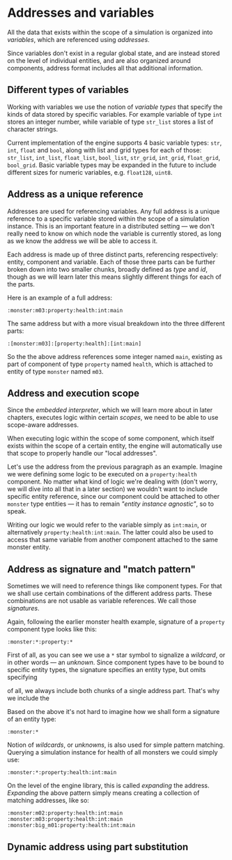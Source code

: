 # Addresses and variables

All the data that exists within the scope of a simulation is organized into *variables*, which are referenced using *addresses*.

Since variables don't exist in a regular global state, and are instead stored on the level of individual entities, and are also organized around components, address format includes all that additional information.

## Different types of variables

Working with variables we use the notion of *variable types* that specify the kinds of data stored by specific variables. For example variable of type `int` stores an integer number, while variable of type `str_list` stores a list of character strings.

Current implementation of the engine supports 4 basic variable types: `str`, `int`, `float` and `bool`, along with list and grid types for each of those: `str_list`, `int_list`, `float_list`, `bool_list`, `str_grid`, `int_grid`, `float_grid`, `bool_grid`. Basic variable types may be expanded in the future to include different sizes for numeric variables, e.g. `float128`, `uint8`.

## Address as a unique reference

Addresses are used for referencing variables. Any full address is a unique reference to a specific variable stored within the scope of a simulation instance. This is an important feature in a distributed setting — we don't really need to know on which node the variable is currently stored, as long as we know the address we will be able to access it.

Each address is made up of three distinct parts, referencing respectively: entity, component and variable. Each of those three parts can be further broken down into two smaller chunks, broadly defined as *type* and *id*, though as we will learn later this means slightly different things for each of the parts.

Here is an example of a full address:
```
:monster:m03:property:health:int:main
```

The same address but with a more visual breakdown into the three different parts:
```
:[monster:m03]:[property:health]:[int:main]
```

So the the above address references some integer named `main`, existing as part of component of type `property` named `health`, which is attached to entity of type `monster` named `m03`.

## Address and execution scope

Since the *embedded interpreter*, which we will learn more about in later chapters, executes logic within certain *scopes*, we need to be able to use scope-aware addresses.

When executing logic within the scope of some component, which itself exists within the scope of a certain entity, the engine will automatically use that scope to properly handle our "local addresses".

Let's use the address from the previous paragraph as an example. Imagine we were defining some logic to be executed on a `property:health` component. No matter what kind of logic we're dealing with (don't worry, we will dive into all that in a later section) we wouldn't want to include specific entity reference, since our component could be attached to other `monster` type entities — it has to remain *"entity instance agnostic"*, so to speak.

Writing our logic we would refer to the variable simply as `int:main`, or alternatively `property:health:int:main`. The latter could also be used to access that same variable from another component attached to the same monster entity.

## Address as signature and "match pattern"

Sometimes we will need to reference things like component types. For that we shall use certain combinations of the different address parts. These combinations are not usable as variable references. We call those *signatures*.

Again, following the earlier monster health example, signature of a `property` component type looks like this:
```
:monster:*:property:*
```

First of all, as you can see we use a `*` star symbol to signalize a *wildcard*, or in other words — an *unknown*. Since component types have to be bound to specific entity types, the signature specifies an entity type, but omits specifying

 of all, we always include both chunks of a single address part. That's why we include the

Based on the above it's not hard to imagine how we shall form a signature of an entity type:
```
:monster:*
```

Notion of *wildcards*, or *unknowns*, is also used for simple pattern matching. Querying a simulation instance for health of all monsters we could simply use:
```
:monster:*:property:health:int:main
```

On the level of the engine library, this is called *expanding* the address. *Expanding* the above pattern simply means creating a collection of matching addresses, like so:
```
:monster:m02:property:health:int:main
:monster:m03:property:health:int:main
:monster:big_m01:property:health:int:main
```   

## Dynamic address using part substitution
